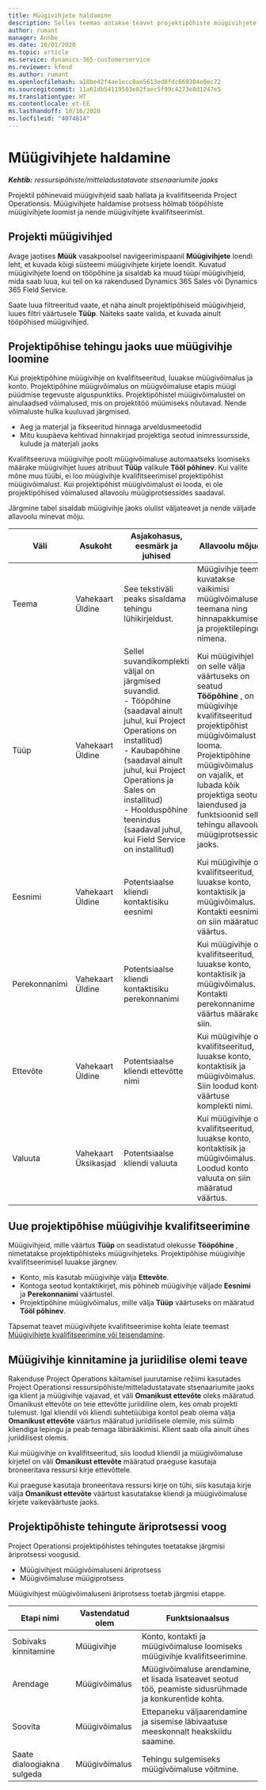 ```yaml
---
title: Müügivihjete haldamine
description: Selles teemas antakse teavet projektipõhiste müügivihjete halduse kohta.
author: rumant
manager: Annbe
ms.date: 10/01/2020
ms.topic: article
ms.service: dynamics-365-customerservice
ms.reviewer: kfend
ms.author: rumant
ms.openlocfilehash: a10be42f4ae1ecc8ae5613ed8fdc669304e0ec72
ms.sourcegitcommit: 11a61db54119503e82faec5f99c4273e8d1247e5
ms.translationtype: HT
ms.contentlocale: et-EE
ms.lasthandoff: 10/16/2020
ms.locfileid: "4074814"
---
```

# <a name="manage-leads"></a>Müügivihjete haldamine

_**Kehtib:** ressursipõhiste/mitteladustatavate stsenaariumite jaoks_

Projektil põhinevaid müügivihjeid saab hallata ja kvalifitseerida Project Operationsis. Müügivihjete haldamise protsess hõlmab tööpõhiste müügivihjete loomist ja nende müügivihjete kvalifitseerimist. 

## <a name="project-sales-leads"></a>Projekti müügivihjed

Avage jaotises **Müük** vasakpoolsel navigeerimispaanil **Müügivihjete** loendi leht, et kuvada kõigi süsteemi müügivihjete kirjete loendit. Kuvatud müügivihjete loend on tööpõhine ja sisaldab ka muud tüüpi müügivihjeid, mida saab luua, kui teil on ka rakendused Dynamics 365 Sales või Dynamics 365 Field Service.

Saate luua filtreeritud vaate, et näha ainult projektipõhiseid müügivihjeid, luues filtri väärtusele **Tüüp**. Näiteks saate valida, et kuvada ainult tööpõhised müügivihjed.

## <a name="create-a-new-lead-for-a-project-based-deal"></a>Projektipõhise tehingu jaoks uue müügivihje loomine

Kui projektipõhine müügivihje on kvalifitseeritud, luuakse müügivõimalus ja konto. Projektipõhine müügivõimalus on müügvõimaluse etapis müügi püüdmise tegevuste alguspunktiks. Projektipõhistel müügivõimalustel on ainulaadsed võimalused, mis on projektitöö müümiseks nõutavad. Nende võimaluste hulka kuuluvad järgmised.

- Aeg ja materjal ja fikseeritud hinnaga arveldusmeetodid
- Mitu kuupäeva kehtivad hinnakirjad projektiga seotud inimressursside, kulude ja materjali jaoks

Kvalifitseeruva müügivihje poolt müügivõimaluse automaatseks loomiseks määrake müügivihjet luues atribuut **Tüüp** valikule **Tööl põhinev**. Kui valite mõne muu tüübi, ei loo müügivihje kvalifitseerimisel projektipõhist müügivõimalust. Kui projektipõhist müügivõimalust ei looda, ei ole projektipõhised võimalused allavoolu müügiprotsessides saadaval.

Järgmine tabel sisaldab müügivihje jaoks olulist väljateavet ja nende väljade allavoolu minevat mõju.
 
| **Väli** | **Asukoht** | **Asjakohasus, eesmärk ja juhised** | **Allavoolu mõjud** |
| --- | --- | --- | --- |
| Teema | Vahekaart Üldine | See tekstiväli peaks sisaldama tehingu lühikirjeldust. | Müügivihje teema kuvatakse vaikimisi müügivõimaluse teemana ning hinnapakkumise ja projektilepingu nimena. |
| Tüüp | Vahekaart Üldine | Sellel suvandikomplekti väljal on järgmised suvandid.</br>- Tööpõhine (saadaval ainult juhul, kui Project Operations on installitud)</br>- Kaubapõhine (saadaval ainult juhul, kui Project Operations ja Sales on installitud)</br>- Hoolduspõhine teenindus (saadaval juhul, kui Field Service on installitud) | Kui müügivihjel on selle välja väärtuseks on seatud **Tööpõhine** , on müügivihje kvalifitseeritud projektipõhist müügivõimalust looma. Projektipõhine müügivõimalus on vajalik, et lubada kõik projektiga seotud laiendused ja funktsioonid selle tehingu allavoolu müügiprotsesside jaoks. |
| Eesnimi | Vahekaart Üldine | Potentsiaalse kliendi kontaktisiku eesnimi | Kui müügivihje on kvalifitseeritud, luuakse konto, kontaktisik ja müügivõimalus. Kontakti eesnimi on siin määratud väärtus. |
| Perekonnanimi | Vahekaart Üldine | Potentsiaalse kliendi kontaktisiku perekonnanimi | Kui müügivihje on kvalifitseeritud, luuakse konto, kontaktisik ja müügivõimalus. Kontakti perekonnanime väärtus määrake siin. |
| Ettevõte | Vahekaart Üldine | Potentsiaalse kliendi ettevõtte nimi | Kui müügivihje on kvalifitseeritud, luuakse konto, kontaktisik ja müügivõimalus. Siin loodud konto väärtuse komplekti nimi. |
| Valuuta | Vahekaart Üksikasjad | Potentsiaalse kliendi valuuta | Kui müügivihje on kvalifitseeritud, luuakse konto, kontaktisik ja müügivõimalus. Loodud konto valuuta on siin määratud väärtus. |

## <a name="qualify-a-new-project-based-lead"></a>Uue projektipõhise müügivihje kvalifitseerimine

Müügivihjeid, mille väärtus **Tüüp** on seadistatud olekusse **Tööpõhine** , nimetatakse projektipõhisteks müügivihjeteks. Projektipõhise müügivihje kvalifitseerimisel luuakse järgnev.

- Konto, mis kasutab müügivihje välja **Ettevõte**.
- Kontoga seotud kontaktikirjet, mis põhineb müügivihje väljade **Eesnimi** ja **Perekonnanimi** väärtustel.
- Projektipõhine müügivõimalus, mille välja **Tüüp** väärtuseks on määratud **Tööl põhinev**.

Täpsemat teavet müügivihjete kvalifitseerimise kohta leiate teemast [Müügivihjete kvalifitseerimine või teisendamine](https://docs.microsoft.com/dynamics365/sales-enterprise/qualify-lead-convert-opportunity-sales).

## <a name="lead-qualification-and-legal-entity-information"></a>Müügivihje kinnitamine ja juriidilise olemi teave 

Rakenduse Project Operations käitamisel juurutamise režiimi kasutades Project Operationsi ressursipõhiste/mitteladustatavate stsenaariumite jaoks iga klient ja müügivihje vajavad, et väli **Omanikust ettevõte** oleks määratud. Omanikust ettevõte on teie ettevõtte juriidiline olem, kes omab projekti tulemust. Igal kliendil või kliendi suhtetüübiga kontol peab olema välja **Omanikust ettevõte** väärtus määratud juriidilisele olemile, mis sülmib kliendiga lepingu ja peab temaga läbirääkimisi. Klient saab olla ainult ühes juriidilisest olemis.

Kui müügivihje on kvalifitseeritud, siis loodud kliendil ja müügivõimaluse kirjetel on väli **Omanikust ettevõte** määratud praeguse kasutaja broneeritava ressursi kirje ettevõttele.

Kui praeguse kasutaja broneeritava ressursi kirje on tühi, siis kasutaja kirje välja **Omanikust ettevõte** väärtust kasutatakse kliendi ja müügivõimaluse kirjete vaikeväärtuste jaoks.

## <a name="business-process-flow-for-project-based-deals"></a>Projektipõhiste tehingute äriprotsessi voog

Project Operationsi projektipõhistes tehingutes toetatakse järgmisi äriprotsessi voogusid.

- Müügivihjest müügivõimaluseni äriprotsess
- Müügivõimaluse müügiprotsess

Müügivihjest müügivõimaluseni äriprotsess toetab järgmisi etappe.

| Etapi nimi | Vastendatud olem | Funktsionaalsus |
| --- | --- | --- |
| Sobivaks kinnitamine | Müügivihje | Konto, kontakti ja müügivõimaluse loomiseks müügivihje kvalifitseerimine. |
| Arendage | Müügivõimalus | Müügivõimaluse arendamine, et lisada lisateavet seotud töö, peamiste sidusrühmade ja konkurentide kohta. |
| Soovita | Müügivõimalus | Ettepaneku väljaarendamine ja sisemise läbivaatuse meeskonnalt heakskiidu saamine. |
| Saate dialoogiakna sulgeda | Müügivõimalus | Tehingu sulgemiseks müügivõimaluse võitmine. |
